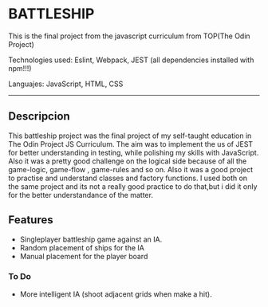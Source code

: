 # BATTLESHIP

This is the final project from the javascript curriculum from TOP(The Odin Project)

Technologies used: Eslint, Webpack, JEST (all dependencies installed with npm!!!)

Languajes: JavaScript, HTML, CSS

-------------------------------------------------------
 ## Descripcion

 This battleship project was the final project of my self-taught education in The Odin Project JS Curriculum. The aim was to implement the us of JEST for better understanding in testing,
 while polishing my skills with JavaScript. Also it was a pretty good challenge on the logical side because of all the game-logic, game-flow , game-rules and so on.
 Also it was a good project to practise and understand classes and factory functions. I used both on the same project and its not a really good practice to do that,but i did it
 only for the better understandance of the matter.

 ## Features
- Singleplayer battleship game against an IA.
- Random placement of ships for the IA
- Manual placement for the player board

 ### To Do
 - More intelligent IA (shoot adjacent grids when make a hit).
 
